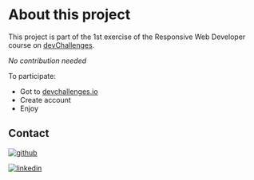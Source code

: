 # About this project

This project is part of the 1st exercise of the Responsive Web Developer course on [devChallenges](https://devchallenges.io/).

*No contribution needed*

To participate:
* Got to [devchallenges.io](https://devchallenges.io/) 
* Create account
* Enjoy

## Contact
[![github](https://img.shields.io/badge/GitHub-100000?style=for-the-badge&logo=github&logoColor=white)](https://github.com/gtcore902)

[![linkedin](https://img.shields.io/badge/LinkedIn-0077B5?style=for-the-badge&logo=linkedin&logoColor=white)](https://linkedin.com/in/ga%C3%ABtan-tremois-a956a91a3)

